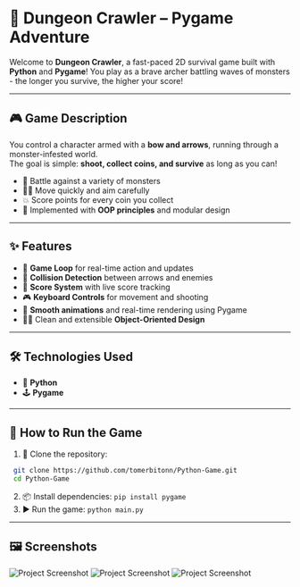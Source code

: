 # 🏹 Dungeon Crawler – Pygame Adventure

Welcome to **Dungeon Crawler**, a fast-paced 2D survival game built with **Python** and **Pygame**!
You play as a brave archer battling waves of monsters - the longer you survive, the higher your score!

---

## 🎮 Game Description

You control a character armed with a **bow and arrows**, running through a monster-infested world.  
The goal is simple: **shoot, collect coins, and survive** as long as you can!

- 🧌 Battle against a variety of monsters  
- 🏃‍♂️ Move quickly and aim carefully  
- 💥 Score points for every coin you collect  
- 🧠 Implemented with **OOP principles** and modular design

---

## ✨ Features

- 🔁 **Game Loop** for real-time action and updates  
- 🎯 **Collision Detection** between arrows and enemies  
- 🧮 **Score System** with live score tracking  
- 🎮 **Keyboard Controls** for movement and shooting  
- 🎨 **Smooth animations** and real-time rendering using Pygame  
- 👨‍💻 Clean and extensible **Object-Oriented Design**

---

## 🛠 Technologies Used

- 🐍 **Python**
- 🕹 **Pygame**

---

## 🚀 How to Run the Game

1. 🔽 Clone the repository:
  ```bash
   git clone https://github.com/tomerbitonn/Python-Game.git
   cd Python-Game
```
2. 📦 Install dependencies:
```pip install pygame```
3. ▶️ Run the game:
```python main.py```

---

## 🖼 Screenshots
![Project Screenshot](assets/images/screenshots/screenshot_1.png)
![Project Screenshot](assets/images/screenshots/screenshot_2.png)
![Project Screenshot](assets/images/screenshots/screenshot_3.png)
